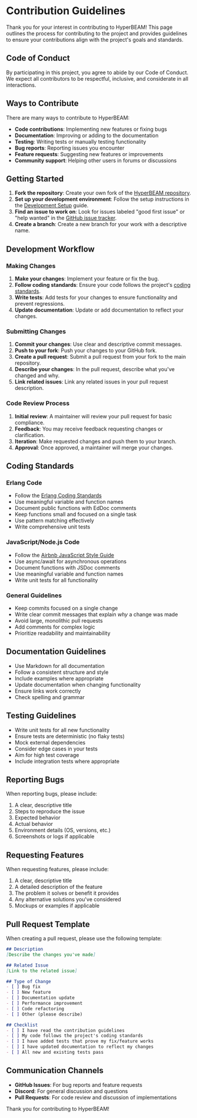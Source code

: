 # Contribution Guidelines

Thank you for your interest in contributing to HyperBEAM! This page outlines the process for contributing to the project and provides guidelines to ensure your contributions align with the project's goals and standards.

## Code of Conduct

By participating in this project, you agree to abide by our Code of Conduct. We expect all contributors to be respectful, inclusive, and considerate in all interactions.

## Ways to Contribute

There are many ways to contribute to HyperBEAM:

- **Code contributions**: Implementing new features or fixing bugs
- **Documentation**: Improving or adding to the documentation
- **Testing**: Writing tests or manually testing functionality
- **Bug reports**: Reporting issues you encounter
- **Feature requests**: Suggesting new features or improvements
- **Community support**: Helping other users in forums or discussions

## Getting Started

1. **Fork the repository**: Create your own fork of the [HyperBEAM repository](https://github.com/permaweb/HyperBEAM).
2. **Set up your development environment**: Follow the setup instructions in the [Development Setup](setup.md) guide.
3. **Find an issue to work on**: Look for issues labeled "good first issue" or "help wanted" in the [GitHub issue tracker](https://github.com/permaweb/HyperBEAM/issues).
4. **Create a branch**: Create a new branch for your work with a descriptive name.

## Development Workflow

### Making Changes

1. **Make your changes**: Implement your feature or fix the bug.
2. **Follow coding standards**: Ensure your code follows the project's [coding standards](#coding-standards).
3. **Write tests**: Add tests for your changes to ensure functionality and prevent regressions.
4. **Update documentation**: Update or add documentation to reflect your changes.

### Submitting Changes

1. **Commit your changes**: Use clear and descriptive commit messages.
2. **Push to your fork**: Push your changes to your GitHub fork.
3. **Create a pull request**: Submit a pull request from your fork to the main repository.
4. **Describe your changes**: In the pull request, describe what you've changed and why.
5. **Link related issues**: Link any related issues in your pull request description.

### Code Review Process

1. **Initial review**: A maintainer will review your pull request for basic compliance.
2. **Feedback**: You may receive feedback requesting changes or clarification.
3. **Iteration**: Make requested changes and push them to your branch.
4. **Approval**: Once approved, a maintainer will merge your changes.

## Coding Standards

### Erlang Code

- Follow the [Erlang Coding Standards](https://github.com/inaka/erlang_guidelines)
- Use meaningful variable and function names
- Document public functions with EdDoc comments
- Keep functions small and focused on a single task
- Use pattern matching effectively
- Write comprehensive unit tests

### JavaScript/Node.js Code

- Follow the [Airbnb JavaScript Style Guide](https://github.com/airbnb/javascript)
- Use async/await for asynchronous operations
- Document functions with JSDoc comments
- Use meaningful variable and function names
- Write unit tests for all functionality

### General Guidelines

- Keep commits focused on a single change
- Write clear commit messages that explain *why* a change was made
- Avoid large, monolithic pull requests
- Add comments for complex logic
- Prioritize readability and maintainability

## Documentation Guidelines

- Use Markdown for all documentation
- Follow a consistent structure and style
- Include examples where appropriate
- Update documentation when changing functionality
- Ensure links work correctly
- Check spelling and grammar

## Testing Guidelines

- Write unit tests for all new functionality
- Ensure tests are deterministic (no flaky tests)
- Mock external dependencies
- Consider edge cases in your tests
- Aim for high test coverage
- Include integration tests where appropriate

## Reporting Bugs

When reporting bugs, please include:

1. A clear, descriptive title
2. Steps to reproduce the issue
3. Expected behavior
4. Actual behavior
5. Environment details (OS, versions, etc.)
6. Screenshots or logs if applicable

## Requesting Features

When requesting features, please include:

1. A clear, descriptive title
2. A detailed description of the feature
3. The problem it solves or benefit it provides
4. Any alternative solutions you've considered
5. Mockups or examples if applicable

## Pull Request Template

When creating a pull request, please use the following template:

```markdown
## Description
[Describe the changes you've made]

## Related Issue
[Link to the related issue]

## Type of Change
- [ ] Bug fix
- [ ] New feature
- [ ] Documentation update
- [ ] Performance improvement
- [ ] Code refactoring
- [ ] Other (please describe)

## Checklist
- [ ] I have read the contribution guidelines
- [ ] My code follows the project's coding standards
- [ ] I have added tests that prove my fix/feature works
- [ ] I have updated documentation to reflect my changes
- [ ] All new and existing tests pass
```

## Communication Channels

- **GitHub Issues**: For bug reports and feature requests
- **Discord**: For general discussion and questions
- **Pull Requests**: For code review and discussion of implementations

Thank you for contributing to HyperBEAM! 